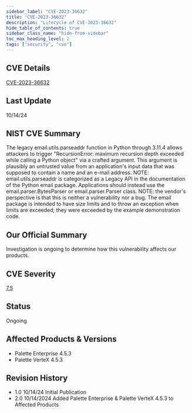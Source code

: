 ```yaml
---
sidebar_label: "CVE-2023-36632"
title: "CVE-2023-36632"
description: "Lifecycle of CVE-2023-36632"
hide_table_of_contents: true
sidebar_class_name: "hide-from-sidebar"
toc_max_heading_level: 2
tags: ["security", "cve"]
---
```


## CVE Details

[CVE-2023-36632](https://nvd.nist.gov/vuln/detail/CVE-2023-36632)

## Last Update

10/14/24

## NIST CVE Summary

The legacy email.utils.parseaddr function in Python through 3.11.4 allows attackers to trigger "RecursionError: maximum
recursion depth exceeded while calling a Python object" via a crafted argument. This argument is plausibly an untrusted
value from an application's input data that was supposed to contain a name and an e-mail address. NOTE:
email.utils.parseaddr is categorized as a Legacy API in the documentation of the Python email package. Applications
should instead use the email.parser.BytesParser or email.parser.Parser class. NOTE: the vendor's perspective is that
this is neither a vulnerability nor a bug. The email package is intended to have size limits and to throw an exception
when limits are exceeded; they were exceeded by the example demonstration code.

## Our Official Summary

Investigation is ongoing to determine how this vulnerability affects our products.

## CVE Severity

[7.5](https://nvd.nist.gov/vuln/detail/CVE-2023-36632)

## Status

Ongoing

## Affected Products & Versions

- Palette Enterprise 4.5.3
- Palette VerteX 4.5.3

## Revision History

- 1.0 10/14/24 Initial Publication
- 2.0 10/14/2024 Added Palette Enterprise & Palette VerteX 4.5.3 to Affected Products
